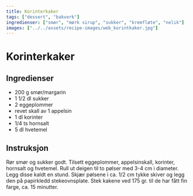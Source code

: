 ```yaml
---
title: Korinterkaker
tags: ["dessert", "bakverk"]
ingredienser: ["smør", "mørk sirup", "sukker", "kremfløte", "nelik"]
images: ["../../assets/recipe-images/web_korintkaker.jpg"]
---
```


# Korinterkaker

## Ingredienser

- 200 g smør/margarin
- 1 1/2 dl sukker
- 2 eggeplommer
- revet skall av 1 appelsin
- 1 dl korinter
- 1/4 ts hornsalt
- 5 dl hvetemel

## Instruksjon

Rør smør og sukker godt. Tilsett eggeplommer, appelsinskall, korinter, hornsalt og hvetemel. Rull ut deigen til to pølser med 3-4 cm i diameter. Legg disse kaldt en stund. Skjær pølsene i ca. 1/2 cm tykke skiver og legg den på papirkledd stekeovnsplate. Stek kakene ved 175 gr. til de har fått fin farge, ca. 15 minutter.
